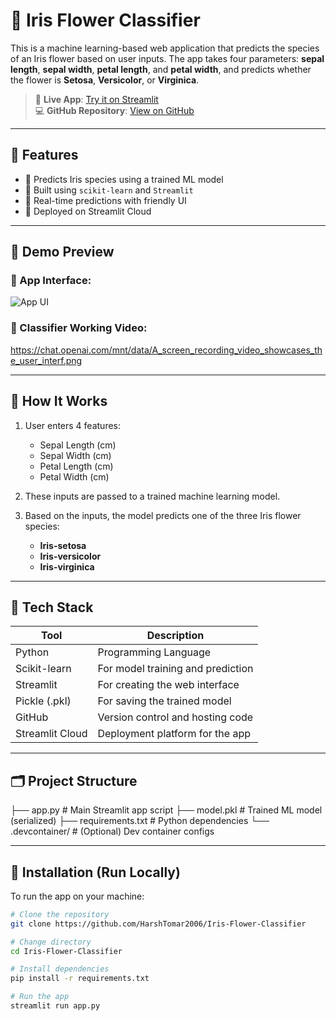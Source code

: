 # 🌸 Iris Flower Classifier

This is a machine learning-based web application that predicts the species of an Iris flower based on user inputs. The app takes four parameters: **sepal length**, **sepal width**, **petal length**, and **petal width**, and predicts whether the flower is **Setosa**, **Versicolor**, or **Virginica**.

> 🔗 **Live App**: [Try it on Streamlit](https://iris-flower-classifier-u6s2xjj5txb8xbyxrybsg8.streamlit.app/)  
> 💻 **GitHub Repository**: [View on GitHub](https://github.com/HarshTomar2006/Iris-Flower-Classifier)

---

## 📌 Features

- 🌼 Predicts Iris species using a trained ML model
- 🧠 Built using `scikit-learn` and `Streamlit`
- 🎯 Real-time predictions with friendly UI
- 🚀 Deployed on Streamlit Cloud

---

## 🎥 Demo Preview

### 🔹 App Interface:
![App UI](https://chat.openai.com/mnt/data/A_digital_screenshot_showcases_an_%22Iris_Flower_Cla.png)

### 🔹 Classifier Working Video:
https://chat.openai.com/mnt/data/A_screen_recording_video_showcases_the_user_interf.png

---

## 🚀 How It Works

1. User enters 4 features:
   - Sepal Length (cm)
   - Sepal Width (cm)
   - Petal Length (cm)
   - Petal Width (cm)

2. These inputs are passed to a trained machine learning model.

3. Based on the inputs, the model predicts one of the three Iris flower species:
   - **Iris-setosa**
   - **Iris-versicolor**
   - **Iris-virginica**

---

## 🧰 Tech Stack

| Tool            | Description                          |
|-----------------|--------------------------------------|
| Python          | Programming Language                 |
| Scikit-learn    | For model training and prediction    |
| Streamlit       | For creating the web interface       |
| Pickle (.pkl)   | For saving the trained model         |
| GitHub          | Version control and hosting code     |
| Streamlit Cloud | Deployment platform for the app      |

---

## 🗂️ Project Structure

├── app.py               # Main Streamlit app script ├── model.pkl            # Trained ML model (serialized) ├── requirements.txt     # Python dependencies └── .devcontainer/       # (Optional) Dev container configs

---

## 💾 Installation (Run Locally)

To run the app on your machine:

```bash
# Clone the repository
git clone https://github.com/HarshTomar2006/Iris-Flower-Classifier

# Change directory
cd Iris-Flower-Classifier

# Install dependencies
pip install -r requirements.txt

# Run the app
streamlit run app.py
